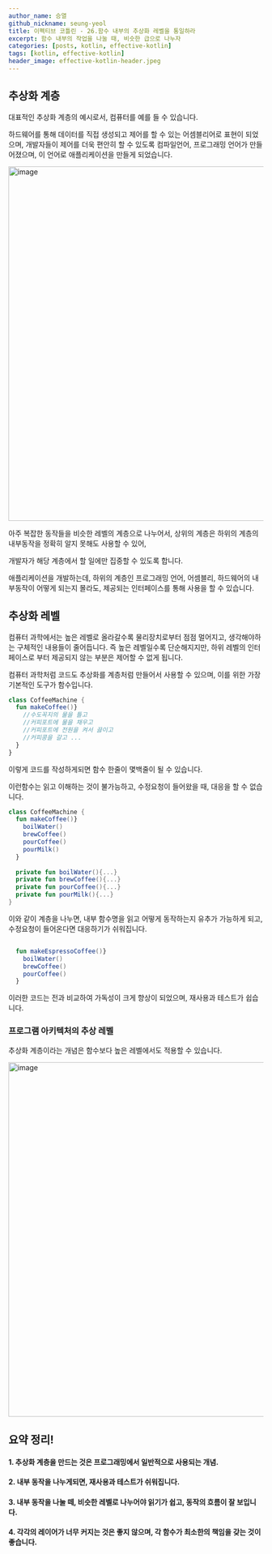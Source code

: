 ```yaml
---
author_name: 승열
github_nickname: seung-yeol
title: 이펙티브 코틀린 - 26.함수 내부의 추상화 레벨을 통일하라
excerpt: 함수 내부의 작업을 나눌 때, 비슷한 급으로 나누자
categories: [posts, kotlin, effective-kotlin]
tags: [kotlin, effective-kotlin]
header_image: effective-kotlin-header.jpeg
---
```


## 추상화 계층

대표적인 추상화 계층의 예시로서, 컴퓨터를 예를 들 수 있습니다.

하드웨어를 통해 데이터를 직접 생성되고 제어를 할 수 있는 어셈블리어로 표현이 되었으며, 개발자들이 제어를 더욱 편안히 할 수 있도록 컴파일언어, 프로그래밍 언어가 만들어졌으며, 
이 언어로 애플리케이션을 만들게 되었습니다.

<img width="700" alt="image" src="https://user-images.githubusercontent.com/18206333/174617367-922a67a2-ad51-4783-bbc1-25f0234dc895.jpg">

아주 복잡한 동작들을 비슷한 레벨의 계층으로 나누어서, 상위의 계층은 하위의 계층의 내부동작을 정확히 알지 못해도 사용할 수 있어, 

개발자가 해당 계층에서 할 일에만 집중할 수 있도록 합니다.

애플리케이션을 개발하는데, 하위의 계층인 프로그래밍 언어, 어셈블리, 하드웨어의 내부동작이 어떻게 되는지 몰라도, 제공되는 인터페이스를 통해 사용을 할 수 있습니다.


## 추상화 레벨
컴퓨터 과학에서는 높은 레벨로 올라갈수록 물리장치로부터 점점 멀어지고, 생각해야하는 구체적인 내용들이 줄어듭니다. 
즉 높은 레벨일수록 단순해지지만, 하위 레벨의 인터페이스로 부터 제공되지 않는 부분은 제어할 수 없게 됩니다.

컴퓨터 과학처럼 코드도 추상화를 계층처럼 만들어서 사용할 수 있으며, 이를 위한 가장 기본적인 도구가 함수입니다.

```kotlin
class CoffeeMachine {
  fun makeCoffee()}
    //수도꼭지의 물을 틀고
    //커피포트에 물을 채우고
    //커피포트에 전원을 켜서 끓이고
    //커피콩을 갈고 ...
  }
}
```

이렇게 코드를 작성하게되면 함수 한줄이 몇백줄이 될 수 있습니다.

이런함수는 읽고 이해하는 것이 불가능하고, 수정요청이 들어왔을 때, 대응을 할 수 없습니다.

```kotlin
class CoffeeMachine {
  fun makeCoffee()}
    boilWater()
    brewCoffee()
    pourCoffee()
    pourMilk()
  }
  
  private fun boilWater(){...}
  private fun brewCoffee(){...}
  private fun pourCoffee(){...}
  private fun pourMilk(){...}
}
```

이와 같이 계층을 나누면, 내부 함수명을 읽고 어떻게 동작하는지 유추가 가능하게 되고, 수정요청이 들어온다면 대응하기가 쉬워집니다.

```kotlin

  fun makeEspressoCoffee()}
    boilWater()
    brewCoffee()
    pourCoffee()
  }

```

이러한 코드는 전과 비교하여 가독성이 크게 향상이 되었으며, 재사용과 테스트가 쉽습니다.

### 프로그램 아키텍처의 추상 레벨
추상화 계층이라는 개념은 함수보다 높은 레벨에서도 적용할 수 있습니다.

<img width="700" alt="image" src="https://user-images.githubusercontent.com/18206333/174631371-4e833181-4966-4a66-b96a-9b8903a40300.jpg">
  
## 요약 정리!

#### 1. 추상화 계층을 만드는 것은 프로그래밍에서 일반적으로 사용되는 개념.

#### 2. 내부 동작을 나누게되면, 재사용과 테스트가 쉬워집니다.

#### 3. 내부 동작을 나눌 떼, 비슷한 레벨로 나누어야 읽기가 쉽고, 동작의 흐름이 잘 보입니다.

#### 4. 각각의 레이어가 너무 커지는 것은 좋지 않으며, 각 함수가 최소한의 책임을 갖는 것이 좋습니다.
  

